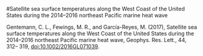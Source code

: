 #Satellite sea surface temperatures along the West Coast of the United States during the 2014–2016 northeast Pacific marine heat wave


Gentemann, C. L., Fewings, M. R., and García-Reyes, M. (2017), Satellite sea surface temperatures along the West Coast of the United States during the 2014–2016 northeast Pacific marine heat wave, Geophys. Res. Lett., 44, 312– 319, [doi:10.1002/2016GL071039](https://agupubs.onlinelibrary.wiley.com/doi/10.1002/2016GL071039).

